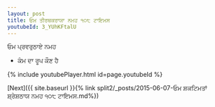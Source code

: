 ```yaml
---
layout: post
title: ਓਮ ਤੀਰਥਕਰਾਯਾ ਨਮਹ ੧੦੮ ਟਾਇਮਸ
youtubeId: 3_YUhKFtalU
---
```

 
 
 ਓਮ ਪ੍ਰਵਰੁਠਾਏ ਨਮਹ  
 
 -  ਕੰਮ ਦਾ ਰੂਪ ਕੌਣ ਹੈ 
 
  
 
  
 
 
 
 
 
 


{% include youtubePlayer.html id=page.youtubeId %}
 
[Next]({{ site.baseurl }}{% link  split2/_posts/2015-06-07-ਓਮ ਸ਼ਕਟਿਮਤਾਂ ਸ਼੍ਰੇਸ਼ਠਾਯ ਨਮਹ ੧੦੮ ਟਾਇਮਸ.md%})
 
